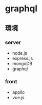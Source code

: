 # graphql

## 環境
### server 
- node.js 
- express.js
- mongoDB
- graphql

### front 
- appllo
- vue.js

